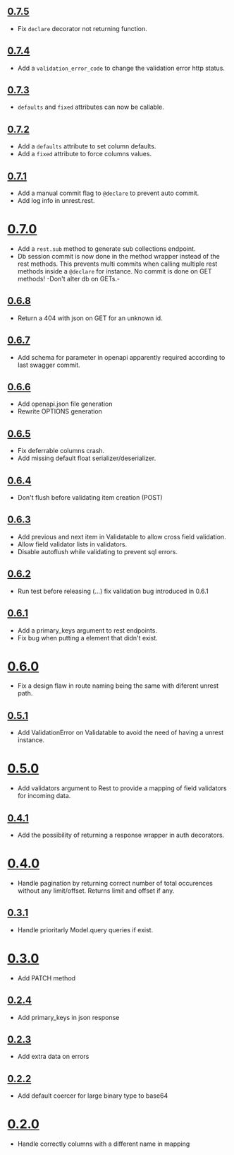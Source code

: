 ## [0.7.5](https://github.com/Kozea/unrest/compare/0.7.4...0.7.5)

* Fix `declare` decorator not returning function.

## [0.7.4](https://github.com/Kozea/unrest/compare/0.7.3...0.7.4)

* Add a `validation_error_code` to change the validation error http status.

## [0.7.3](https://github.com/Kozea/unrest/compare/0.7.2...0.7.3)

* `defaults` and `fixed` attributes can now be callable.

## [0.7.2](https://github.com/Kozea/unrest/compare/0.7.1...0.7.2)

* Add a `defaults` attribute to set column defaults.
* Add a `fixed` attribute to force columns values.

## [0.7.1](https://github.com/Kozea/unrest/compare/0.7.0...0.7.1)

* Add a manual commit flag to `@declare` to prevent auto commit.
* Add log info in unrest.rest.

# [0.7.0](https://github.com/Kozea/unrest/compare/0.6.8...0.7.0)

* Add a `rest.sub` method to generate sub collections endpoint.
* Db session commit is now done in the method wrapper instead of the rest methods. This prevents multi commits when calling multiple rest methods inside a `@declare` for instance. No commit is done on GET methods! -Don't alter db on GETs.-

## [0.6.8](https://github.com/Kozea/unrest/compare/0.6.7...0.6.8)

* Return a 404 with json on GET for an unknown id.

## [0.6.7](https://github.com/Kozea/unrest/compare/0.6.6...0.6.7)

* Add schema for parameter in openapi apparently required according to last swagger commit.

## [0.6.6](https://github.com/Kozea/unrest/compare/0.6.5...0.6.6)

* Add openapi.json file generation
* Rewrite OPTIONS generation

## [0.6.5](https://github.com/Kozea/unrest/compare/0.6.4...0.6.5)

* Fix deferrable columns crash.
* Add missing default float serializer/deserializer.

## [0.6.4](https://github.com/Kozea/unrest/compare/0.6.3...0.6.4)

* Don't flush before validating item creation (POST)

## [0.6.3](https://github.com/Kozea/unrest/compare/0.6.2...0.6.3)

* Add previous and next item in Validatable to allow cross field validation.
* Allow field validator lists in validators.
* Disable autoflush while validating to prevent sql errors.

## [0.6.2](https://github.com/Kozea/unrest/compare/0.6.1...0.6.2)

* Run test before releasing (...) fix validation bug introduced in 0.6.1

## [0.6.1](https://github.com/Kozea/unrest/compare/0.6.0...0.6.1)

* Add a primary_keys argument to rest endpoints.
* Fix bug when putting a element that didn't exist.

# [0.6.0](https://github.com/Kozea/unrest/compare/0.5.1...0.6.0)

* Fix a design flaw in route naming being the same with diferent unrest path.

## [0.5.1](https://github.com/Kozea/unrest/compare/0.5.0...0.5.1)

* Add ValidationError on Validatable to avoid the need of having a unrest instance.

# [0.5.0](https://github.com/Kozea/unrest/compare/0.4.1...0.5.0)

* Add validators argument to Rest to provide a mapping of field validators for incoming data.

## [0.4.1](https://github.com/Kozea/unrest/compare/0.4.0...0.4.1)

* Add the possibility of returning a response wrapper in auth decorators.

# [0.4.0](https://github.com/Kozea/unrest/compare/0.3.1...0.4.0)

* Handle pagination by returning correct number of total occurences without any limit/offset. Returns limit and offset if any.

## [0.3.1](https://github.com/Kozea/unrest/compare/0.3.0...0.3.1)

* Handle prioritarly Model.query queries if exist.

# [0.3.0](https://github.com/Kozea/unrest/compare/0.2.4...0.3.0)

* Add PATCH method

## [0.2.4](https://github.com/Kozea/unrest/compare/0.2.3...0.2.4)

* Add primary_keys in json response

## [0.2.3](https://github.com/Kozea/unrest/compare/0.2.2...0.2.3)

* Add extra data on errors

## [0.2.2](https://github.com/Kozea/unrest/compare/0.2.0...0.2.2)

* Add default coercer for large binary type to base64

# [0.2.0](https://github.com/Kozea/unrest/compare/0.1.9...0.2.0)

* Handle correctly columns with a different name in mapping
